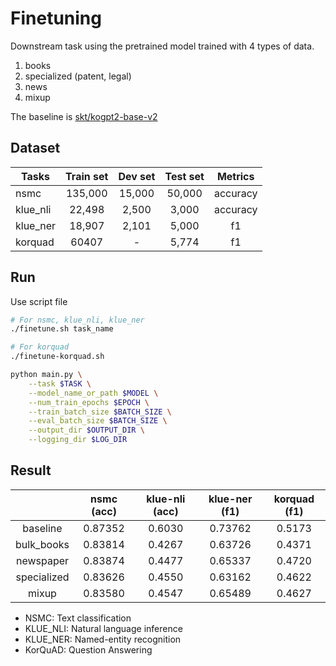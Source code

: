# Finetuning

Downstream task using the pretrained model trained with 4 types of data.
1. books
2. specialized (patent, legal)
3. news
4. mixup

The baseline is [skt/kogpt2-base-v2](https://github.com/SKT-AI/KoGPT2)

## Dataset

| Tasks        | Train set | Dev set    | Test set | Metrics  |
|--------------|:---------:|:----------:|:--------:|:--------:|
| nsmc         | 135,000   | 15,000     | 50,000   | accuracy |
| klue_nli     | 22,498    | 2,500      | 3,000    | accuracy |
| klue_ner     | 18,907    | 2,101      | 5,000    | f1       |
| korquad      | 60407     | -          | 5,774    | f1       |

## Run

Use script file
```sh
# For nsmc, klue_nli, klue_ner
./finetune.sh task_name 
```
```bash
# For korquad
./finetune-korquad.sh
```

```sh
python main.py \
    --task $TASK \
    --model_name_or_path $MODEL \
    --num_train_epochs $EPOCH \
    --train_batch_size $BATCH_SIZE \
    --eval_batch_size $BATCH_SIZE \
    --output_dir $OUTPUT_DIR \
    --logging_dir $LOG_DIR
```

## Result

|               | nsmc (acc) | klue-nli (acc) | klue-ner (f1) | korquad (f1) |
|:-------------:|:----------:|:--------------:|:-------------:|:-------------:
|    baseline   |  0.87352   |     0.6030     |    0.73762    | 0.5173       |
|   bulk_books  |  0.83814   |     0.4267     |    0.63726    | 0.4371       |
|   newspaper   |  0.83874   |     0.4477     |    0.65337    | 0.4720       |
|  specialized  |  0.83626   |     0.4550     |    0.63162    | 0.4622       |
|     mixup     |  0.83580   |     0.4547     |    0.65489    | 0.4627       |

- NSMC: Text classification
- KLUE_NLI: Natural language inference
- KLUE_NER: Named-entity recognition
- KorQuAD: Question Answering
